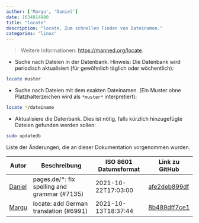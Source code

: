 ```yaml
---
author: ['Margu', 'Daniel']
date: 1634914980
title: "locate"
description: "locate, Zum schnellen Finden von Dateinamen."
categories: "linux"
---
```

> Weitere Informationen: <https://manned.org/locate>.

- Suche nach Dateien in der Datenbank. Hinweis: Die Datenbank wird periodisch aktualisiert (für gewöhnlich täglich oder wöchentlich):

```bash
locate muster
```

- Suche nach Dateien mit dem exakten Dateinamen. (Ein Muster ohne Platzhalterzeichen wird als `*muster*` interpretiert):

```bash
locate */dateiname
```

- Aktualisiere die Datenbank. Dies ist nötig, falls kürzlich hinzugefügte Dateien gefunden werden sollen:

```bash
sudo updatedb
```
Liste der Änderungen, die an dieser Dokumentation vorgenommen wurden.


Autor | Beschreibung | ISO 8601 Datumsformat | Link zu GitHub
------|-----|-----|-----
[Daniel](mailto:71837281+darmiel@users.noreply.github.com) | pages.de/*: fix spelling and grammar (#7135) | 2021-10-22T17:03:00 | [afe2deb899df](https://github.com/tldr-pages/tldr/commit/afe2deb899df7f1b3252bdd1326e56988568acce)
[Margu](mailto:44941663+Margu86@users.noreply.github.com) | locate: add German translation (#6991) | 2021-10-13T18:37:44 | [8b489dff7ce1](https://github.com/tldr-pages/tldr/commit/8b489dff7ce160279c835121e85e029f32b85872)

